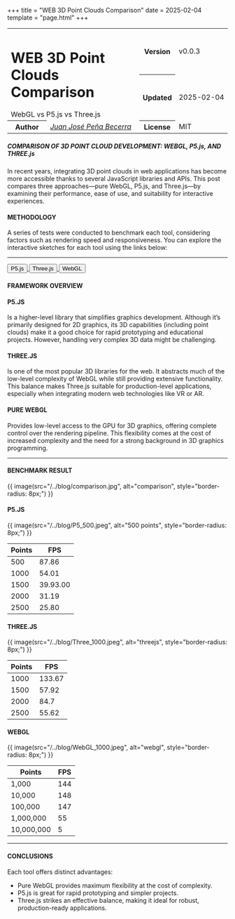 +++
title = "WEB 3D Point Clouds Comparison"
date = 2025-02-04
template = "page.html"
+++

<table class="header">
 <tr>
    <td colspan="2" rowspan="2" class="width-auto">
      <h1 class="title">WEB 3D Point Clouds Comparison</h1>
      <span class="subtitle">WebGL vs P5.js vs Three.js</span>
    </td>
    <th>Version</th>
    <td class="width-min">v0.0.3</td>
  </tr>
  <tr>
    <th>Updated</th>
    <td class="width-min"><time style="white-space: pre;">2025-02-04</time></td>
  </tr>
  <tr>
    <th class="width-min">Author</th>
    <td class="width-auto"><a href="https://mainpage.me/catblue44"><cite> Juan José Peña Becerra
</cite></a></td>
    <th class="width-min">License</th>
    <td>MIT</td>
  </tr>
</table>

##### COMPARISON OF 3D POINT CLOUD DEVELOPMENT: WEBGL, P5.js, AND THREE.js
<p>In recent years, integrating 3D point clouds in web applications has become more accessible thanks to several JavaScript libraries and APIs. This post compares three approaches—pure WebGL, P5.js, and Three.js—by examining their performance, ease of use, and suitability for interactive experiences.</p>

#### METHODOLOGY
<p>A series of tests were conducted to benchmark each tool, considering factors such as rendering speed and responsiveness. You can explore the interactive sketches for each tool using the links below:
</p>
<hr>

<div class="button-container">
    <a href="https://editor.p5js.org/jujpenabe/full/XV3EawH1b" target="_blank">
      <button>P5.js</button>
    </a>
    <a href="https://editor.p5js.org/jujpenabe/full/PzAJrh2a3" target="_blank">
      <button>Three.js</button>
    </a>
    <a href="https://editor.p5js.org/jujpenabe/full/O9QSgf-IM" target="_blank">
      <button>WebGL</button>
    </a>
  </div>

#### FRAMEWORK OVERVIEW 
#### P5.JS

Is a higher-level library that simplifies graphics development. Although it’s primarily designed for 2D graphics, its 3D capabilities (including point clouds) make it a good choice for rapid prototyping and educational projects. However, handling very complex 3D data might be challenging.
#### THREE.JS

Is one of the most popular 3D libraries for the web. It abstracts much of the low-level complexity of WebGL while still providing extensive functionality. This balance makes Three.js suitable for production-level applications, especially when integrating modern web technologies like VR or AR.
#### PURE WEBGL

Provides low-level access to the GPU for 3D graphics, offering complete control over the rendering pipeline. This flexibility comes at the cost of increased complexity and the need for a strong background in 3D graphics programming.
<hr>

#### BENCHMARK RESULT

{{ image(src="/../blog/comparison.jpg", alt="comparison", style="border-radius: 8px;") }}

#### P5.JS

{{ image(src="/../blog/P5_500.jpeg", alt="500 points", style="border-radius: 8px;") }}

<table>
<thead>
<tr>
<th class="width-min">
Points
</th>
<th class="width-auto">
FPS
</th>
</tr>
</thead>
<tbody>
  <tr>
    <td>
      500
    </td>
    <td>
        87.86
    </td>
  </tr>
  <tr>
    <td>
      1000
    </td>
    <td>
        54.01
    </td>
  </tr>
  <tr>
    <td>
      1500
    </td>
    <td>
       39.93.00
    </td>
  </tr>
    <tr>
     <td>2000</td>
     <td>
        31.19
     </td>
   </tr>
   <tr>
      <td> 2500</td>
      <td>
        25.80
      </td>
    </tr>
  </tbody>
</table>

#### THREE.JS

{{ image(src="/../blog/Three_1000.jpeg", alt="threejs", style="border-radius: 8px;") }}
<table>
  <thead>
  <tr>
  <th class="width-min">
  Points
  </th>
  <th class="width-auto">
  FPS
  </th>
  </tr>
  </thead>
  <tbody>
  <tr>
    <td>
      1000
    </td>
    <td>
       133.67
    </td>
  </tr>
  <tr>
    <td>
      1500
    </td>
    <td>
      57.92
    </td>
  </tr>
 <tr>
    <td>
      2000
    </td>
    <td>
        84.7
    </td>
  </tr>
   <tr>
      <td> 2500</td>
      <td>
          55.62
      </td>
    </tr>
   </tr>
</tbody>
</table>
 
#### WEBGL

{{ image(src="/../blog/WebGL_1000.jpeg", alt="webgl", style="border-radius: 8px;") }}
<table>
  <thead>
    <tr>
      <th class="width-min">
        Points
      </th>
      <th class="width-auto">
        FPS
      </th>
    </tr>
  </thead>
  <tbody>
    <tr>
      <td>
        1,000
      </td>
      <td>
          144
      </td>
    </tr>
    <tr>
      <td>
        10,000
      </td>
      <td>
          148
      </td>
    </tr>

   <tr>
      <td>
        100,000
      </td>
      <td>
           147
      </td>
    </tr>
     <tr>
        <td> 1,000,000</td>
        <td>
            55
        </td>
      </tr>
      <tr>
       <td>10,000,000</td>
       <td>
            5
       </td>
     </tr>
  </tbody>
</table>
<hr>

#### CONCLUSIONS

<p>
Each tool offers distinct advantages:
<ul class="incremental">
<li> Pure WebGL provides maximum flexibility at the cost of complexity.</li>
<li> P5.js is great for rapid prototyping and simpler projects.</li>
<li> Three.js strikes an effective balance, making it ideal for robust, production-ready applications.</li>
</ul>
</p>
